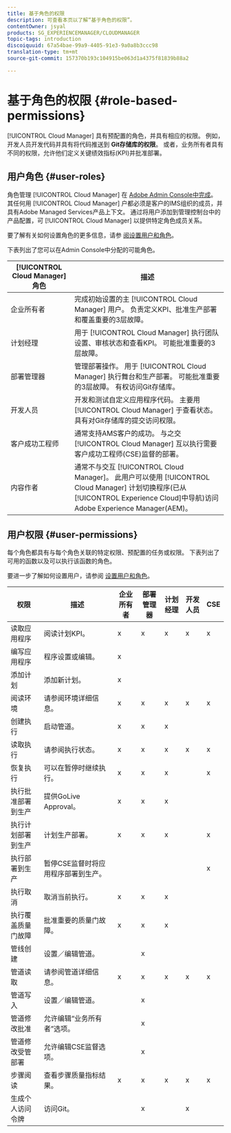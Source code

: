 ```yaml
---
title: 基于角色的权限
description: 可查看本页以了解“基于角色的权限”。
contentOwner: jsyal
products: SG_EXPERIENCEMANAGER/CLOUDMANAGER
topic-tags: introduction
discoiquuid: 67a54bae-99a9-4405-91e3-9a0a8b3ccc98
translation-type: tm+mt
source-git-commit: 157370b193c104915be063d1a4375f81839b88a2

---
```



# 基于角色的权限 {#role-based-permissions}

[!UICONTROL Cloud Manager] 具有预配置的角色，并具有相应的权限。 例如，开发人员开发代码并具有将代码推送到 **Git存储库的权限**。 或者，业务所有者具有不同的权限，允许他们定义关键绩效指标(KPI)并批准部署。

## 用户角色 {#user-roles}

角色管理 [!UICONTROL Cloud Manager] 在 [Adobe Admin Console中完成](https://helpx.adobe.com/enterprise/using/admin-console.html)。 其任何用 [!UICONTROL Cloud Manager] 户都必须是客户的IMS组织的成员，并具有Adobe Managed Services产品上下文。 通过将用户添加到管理控制台中的产品配置，可 [!UICONTROL Cloud Manager] 以提供特定角色成员关系。

要了解有关如何设置角色的更多信息，请参 [阅设置用户和角色](setting-up-users-and-roles.md)。

下表列出了您可以在Admin Console中分配的可能角色。

| **[!UICONTROL Cloud Manager]角色&#x200B;** | **描述** |
|---|---|
| 企业所有者 | 完成初始设置的主 [!UICONTROL Cloud Manager] 用户。 负责定义KPI、批准生产部署和覆盖重要的3层故障。 |
| 计划经理 | 用于 [!UICONTROL Cloud Manager] 执行团队设置、审核状态和查看KPI。 可能批准重要的3层故障。 |
| 部署管理器 | 管理部署操作。 用于 [!UICONTROL Cloud Manager] 执行舞台和生产部署。 可能批准重要的3层故障。 有权访问Git存储库。 |
| 开发人员 | 开发和测试自定义应用程序代码。 主要用 [!UICONTROL Cloud Manager] 于查看状态。 具有对Git存储库的提交访问权限。 |
| 客户成功工程师 | 通常支持AMS客户的成功。 与之交 [!UICONTROL Cloud Manager] 互以执行需要客户成功工程师(CSE)监督的部署。 |
| 内容作者 | 通常不与交互 [!UICONTROL Cloud Manager]。 此用户可以使用 [!UICONTROL Cloud Manager] 计划切换程序(已从 [!UICONTROL Experience Cloud]中导航)访问Adobe Experience Manager(AEM)。 |

## 用户权限 {#user-permissions}

每个角色都具有与每个角色关联的特定权限、预配置的任务或权限。 下表列出了可用的函数以及可以执行该函数的角色。

要进一步了解如何设置用户，请参阅 [设置用户和角色](setting-up-users-and-roles.md)。

| 权限 | 描述 | 企业所有者 | 部署管理器 | 计划经理 | 开发人员 | CSE |
|--- |--- |--- |--- |--- |--- |--- |
| 读取应用程序 | 阅读计划KPI。 | x | x | x | x | x |
| 编写应用程序 | 程序设置或编辑。 | x |  |  |  |  |
| 添加计划 | 添加新计划。 | x |  |  |  |  |
| 阅读环境 | 请参阅环境详细信息。 | x | x | x | x | x |
| 创建执行 | 启动管道。 | x | x | x |  |  |
| 读取执行 | 请参阅执行状态。 | x | x | x | x | x |
| 恢复执行 | 可以在暂停时继续执行。 | x | x | x |  | x |
| 执行批准部署到生产 | 提供GoLive Approval。 | x | x | x |  |  |
| 执行计划部署到生产 | 计划生产部署。 | x | x | x |  | x |
| 执行部署到生产 | 暂停CSE监督时将应用程序部署到生产。 |  |  |  |  | x |
| 执行取消 | 取消当前执行。 | x | x | x |  |  |
| 执行覆盖质量门故障 | 批准重要的质量门故障。 | x | x | x |  |  |
| 管线创建 | 设置／编辑管道。 |  | x |  |  |  |
| 管道读取 | 请参阅管道详细信息。 | x | x | x | x | x |
| 管道写入 | 设置／编辑管道。 |  | x |  |  |  |
| 管道修改批准 | 允许编辑“业务所有者”选项。 |  | x |  |  |  |
| 管道修改受管部署 | 允许编辑CSE监督选项。 |  | x |  |  |  |
| 步骤阅读 | 查看步骤质量指标结果。 | x | x | x | x | x |
| 生成个人访问令牌 | 访问Git。 |  | x |  | x |  |

